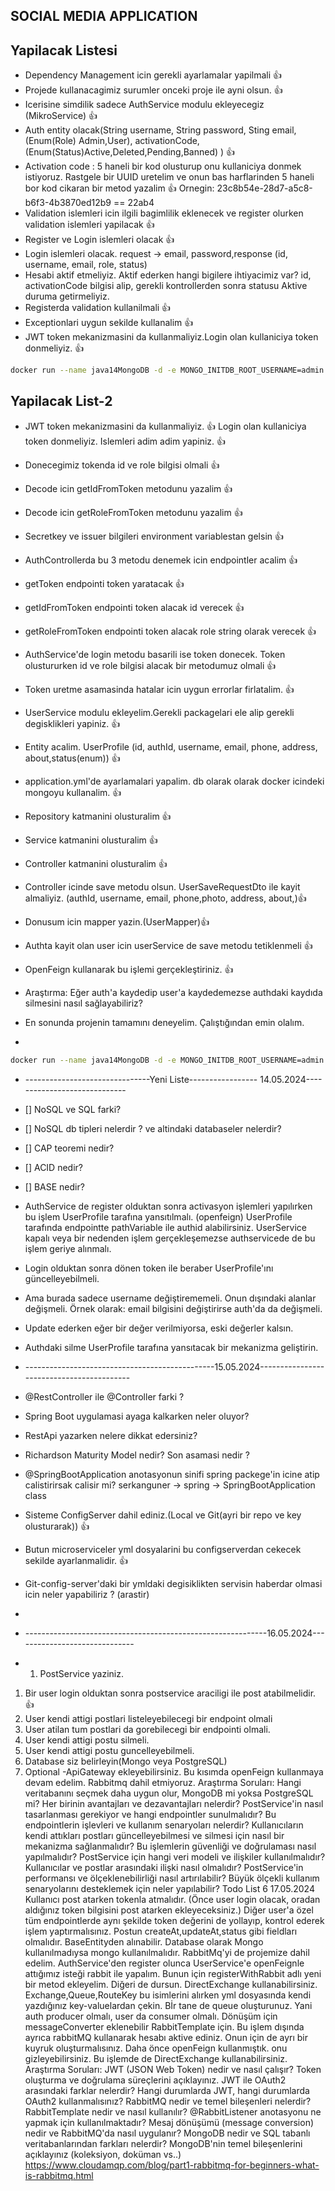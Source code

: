 ## SOCIAL MEDIA APPLICATION




## Yapilacak Listesi
* Dependency Management icin gerekli ayarlamalar yapilmali 👍
* Projede kullanacagimiz surumler onceki proje ile ayni olsun. 👍
* Icerisine simdilik sadece AuthService modulu ekleyecegiz (MikroService) 👍
* Auth entity olacak(String username, String password, Sting email, (Enum(Role) Admin,User), activationCode, (Enum(Status)Active,Deleted,Pending,Banned) ) 👍
*  Activation code : 5 haneli bir kod olusturup onu kullaniciya donmek istiyoruz. Rastgele bir UUID uretelim ve onun bas harflarinden 5 haneli bor kod cikaran bir metod yazalim 👍
   Ornegin: 23c8b54e-28d7-a5c8-b6f3-4b3870ed12b9 == 22ab4
* Validation islemleri icin ilgili bagimlilik eklenecek ve register olurken validation islemleri yapilacak 👍
* Register ve Login islemleri olacak 👍
* Login islemleri olacak. request -> email, password,response (id, username, email, role, status) 
* Hesabi aktif etmeliyiz. Aktif ederken hangi bigilere ihtiyacimiz var? id, activationCode bilgisi alip, gerekli kontrollerden sonra statusu Aktive duruma getirmeliyiz.
* Registerda validation kullanilmali 👍
* Exceptionlari uygun sekilde kullanalim 👍
* JWT token mekanizmasini da kullanmaliyiz.Login olan kullaniciya token donmeliyiz. 👍
```bash
docker run --name java14MongoDB -d -e MONGO_INITDB_ROOT_USERNAME=admin -e MONGO_INITDB_ROOT_PASSWORD=root  -p  27027:27017  mongo:jammy
```

## Yapilacak List-2
* JWT token mekanizmasini da kullanmaliyiz. 👍
 Login olan kullaniciya token donmeliyiz. Islemleri adim adim yapiniz. 👍

* Donecegimiz tokenda id ve role bilgisi olmali 👍
* Decode icin getIdFromToken metodunu yazalim 👍
* Decode icin getRoleFromToken metodunu yazalim 👍
* Secretkey ve issuer bilgileri environment variablestan gelsin 👍
* AuthControllerda bu 3 metodu denemek icin endpointler acalim 👍
* getToken endpointi token yaratacak 👍
* getIdFromToken endpointi token alacak id verecek 👍
* getRoleFromToken endpointi token alacak role string olarak verecek 👍
* AuthService'de login  metodu basarili ise token donecek. Token olustururken id ve role bilgisi alacak bir metodumuz olmali 👍
* Token uretme asamasinda hatalar icin uygun errorlar firlatalim. 👍
* UserService modulu ekleyelim.Gerekli packagelari ele alip gerekli degisklikleri yapiniz. 👍
* Entity acalim. UserProfile (id, authId, username, email, phone, address, about,status(enum)) 👍
* application.yml'de ayarlamalari yapalim. db olarak olarak docker icindeki mongoyu kullanalim. 👍
* Repository katmanini olusturalim  👍
* Service katmanini olusturalim 👍
* Controller katmanini olusturalim 👍
* Controller icinde save metodu olsun. UserSaveRequestDto ile kayit almaliyiz. (authId, username, email, phone,photo, address, about,)👍
* Donusum icin mapper yazin.(UserMapper)👍
* Authta kayit olan user icin userService de save metodu tetiklenmeli 👍
* OpenFeign kullanarak bu işlemi gerçekleştiriniz. 👍
* Araştırma: Eğer auth'a kaydedip user'a kaydedemezse authdaki kaydıda silmesini nasıl sağlayabiliriz?
* En sonunda projenin tamamını deneyelim. Çalıştığından emin olalım.
* 
````bash
docker run --name java14MongoDB -d -e MONGO_INITDB_ROOT_USERNAME=admin -e MONGO_INITDB_ROOT_PASSWORD=root  -p  27027:27017  mongo:jammy`
 `````

* -------------------------------Yeni Liste----------------- 14.05.2024-----------------------------
* [] NoSQL ve SQL farki?
* [] NoSQL db tipleri nelerdir ? ve altindaki databaseler nelerdir?
* [] CAP teoremi nedir?
* [] ACID nedir?
* [] BASE nedir?
* AuthService de register olduktan sonra activasyon işlemleri yapılırken bu işlem UserProfile tarafına yansıtılmalı. (openfeign) UserProfile tarafında endpointte pathVariable ile authid alabilirsiniz. UserService kapalı veya bir nedenden işlem gerçekleşemezse authservicede de bu işlem geriye alınmalı.
* Login olduktan sonra dönen token ile beraber UserProfile'ını güncelleyebilmeli.
* Ama burada sadece username değiştirememeli. Onun dışındaki alanlar değişmeli. Örnek olarak: email bilgisini değiştirirse auth'da da değişmeli.
* Update ederken eğer bir değer verilmiyorsa, eski değerler kalsın.
*  Authdaki silme UserProfile tarafına yansıtacak bir mekanizma geliştirin.


* -----------------------------------------------15.05.2024------------------------------------------
* @RestController ile @Controller farki ? 
* Spring Boot uygulamasi ayaga kalkarken neler oluyor?
* RestApi yazarken nelere dikkat edersiniz?
* Richardson Maturity Model nedir? Son asamasi nedir ?
* @SpringBootApplication anotasyonun sinifi spring packege'in icine atip calistirirsak calisir mi? serkanguner -> spring -> SpringBootApplication class
* Sisteme ConfigServer dahil ediniz.(Local ve Git(ayri bir repo ve key olusturarak)) 👍
* Butun microserviceler yml dosyalarini bu configserverdan cekecek sekilde ayarlanmalidir. 👍
* Git-config-server'daki bir ymldaki degisiklikten servisin haberdar olmasi icin neler yapabiliriz ? (arastir)
* 
* ------------------------------------------------------------16.05.2024------------------------------
* 1. PostService yaziniz. 
1. Bir user login olduktan sonra postservice araciligi ile post atabilmelidir. 👍
2. User kendi attigi postlari listeleyebilecegi bir endpoint olmali
3. User atilan tum postlari da gorebilecegi bir endpointi olmali.
4. User kendi attigi postu silmeli.
4. User kendi attigi postu guncelleyebilmeli.
5. Database siz belirleyin(Mongo veya PostgreSQL)
6. Optional -ApiGateway ekleyebilirsiniz.
   Bu kısımda openFeign kullanmaya devam edelim. Rabbitmq dahil etmiyoruz.
   Araştırma Soruları: Hangi veritabanını seçmek daha uygun olur, MongoDB mi yoksa PostgreSQL mi? Her birinin avantajları ve dezavantajları nelerdir?
   PostService'in nasıl tasarlanması gerekiyor ve hangi endpointler sunulmalıdır? Bu endpointlerin işlevleri ve kullanım senaryoları nelerdir?
   Kullanıcıların kendi attıkları postları güncelleyebilmesi ve silmesi için nasıl bir mekanizma sağlanmalıdır? Bu işlemlerin güvenliği ve doğrulaması nasıl yapılmalıdır?
   PostService için hangi veri modeli ve ilişkiler kullanılmalıdır? Kullanıcılar ve postlar arasındaki ilişki nasıl olmalıdır?
   PostService'in performansı ve ölçeklenebilirliği nasıl artırılabilir? Büyük ölçekli kullanım senaryolarını desteklemek için neler yapılabilir?
   Todo List 6 17.05.2024
   Kullanıcı post atarken tokenla atmalıdır. (Önce user login olacak, oradan aldığınız token bilgisini post atarken ekleyeceksiniz.)
   Diğer user'a özel tüm endpointlerde aynı şekilde token değerini de yollayıp, kontrol ederek işlem yaptırmalısınız.
   Postun createAt,updateAt,status gibi fieldları olmalıdır. BaseEntityden alınabilir.
   Database olarak Mongo kullanılmadıysa mongo kullanılmalıdır.
   RabbitMq'yi de projemize dahil edelim.
   AuthService'den register olunca UserService'e openFeignle attığımız isteği rabbit ile yapalım. Bunun için registerWithRabbit adlı yeni bir metod ekleyelim. Diğeri de dursun.
   DirectExchange kullanabilirsiniz.
   Exchange,Queue,RouteKey bu isimlerini alırken yml dosyasında kendi yazdığınız key-valuelardan çekin.
   Bİr tane de queue oluşturunuz.
   Yani auth producer olmalı, user da consumer olmalı.
   Dönüşüm için messageConverter eklenebilir RabbitTemplate için.
   Bu işlem dışında ayrıca rabbitMQ kullanarak hesabı aktive ediniz. Onun için de ayrı bir kuyruk oluşturmalısınız. Daha önce openFeign kullanmıştık. onu gizleyebilirsiniz. Bu işlemde de DirectExchange kullanabilirsiniz.
   Araştırma Soruları:
   JWT (JSON Web Token) nedir ve nasıl çalışır? Token oluşturma ve doğrulama süreçlerini açıklayınız.
   JWT ile OAuth2 arasındaki farklar nelerdir? Hangi durumlarda JWT, hangi durumlarda OAuth2 kullanmalısınız?
   RabbitMQ nedir ve temel bileşenleri nelerdir?
   RabbitTemplate nedir ve nasıl kullanılır?
   @RabbitListener anotasyonu ne yapmak için kullanılmaktadır?
   Mesaj dönüşümü (message conversion) nedir ve RabbitMQ'da nasıl uygulanır?
   MongoDB nedir ve SQL tabanlı veritabanlarından farkları nelerdir? MongoDB'nin temel bileşenlerini açıklayınız (koleksiyon, doküman vs..)
   https://www.cloudamqp.com/blog/part1-rabbitmq-for-beginners-what-is-rabbitmq.html